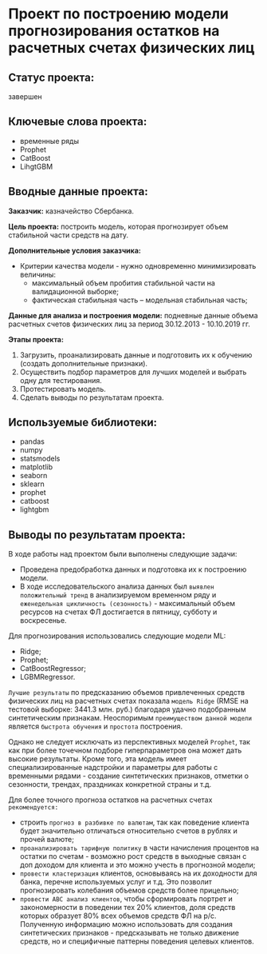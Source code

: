 # Проект по построению модели прогнозирования остатков на расчетных счетах физических лиц

## Статус проекта: 
завершен

## Ключевые слова проекта: 
- временные ряды
- Prophet
- CatBoost
- LihgtGBM

## Вводные данные проекта:

**Заказчик:** казначейство Сбербанка.

**Цель проекта:** построить модель, которая прогнозирует объем стабильной части средств на дату.

**Дополнительные условия заказчика:**
- Критерии качества модели - нужно одновременно минимизировать величины:
    - максимальный объем пробития стабильной части на валидационной выборке; 
    - фактическая стабильная часть – модельная стабильная часть; 

**Данные для анализа и построения модели:** подневные данные объема расчетных счетов физических лиц за период 30.12.2013 - 10.10.2019 гг.

**Этапы проекта:**

1. Загрузить, проанализировать данные и подготовить их к обучению (создать дополнительные признаки).
2. Осуществить подбор параметров для лучших моделей и выбрать одну для тестирования.
3. Протестировать модель.
4. Сделать выводы по результатам проекта.


## Используемые библиотеки:
- pandas
- numpy
- statsmodels
- matplotlib
- seaborn
- sklearn
- prophet
- catboost
- lightgbm

## Выводы по результатам проекта:

В ходе работы над проектом были выполнены следующие задачи:
- Проведена предобработка данных и подготовка их к построению модели.
- В ходе исследовательского анализа данных был `выявлен положительный тренд` в анализируемом временном ряду и `еженедельная цикличность (сезонность)` - максимальный объем ресурсов на счетах ФЛ достигается в пятницу, субботу и воскресенье.

Для прогнозирования использовались следующие модели ML:
- Ridge;	
- Prophet;
- CatBoostRegressor;
- LGBMRegressor.


`Лучшие результаты` по предсказанию объемов привлеченных средств физических лиц на расчетных счетах показала `модель Ridge` (RMSE на тестовой выборке: 3441.3 млн. руб.) благодаря удачно подобранным синтетическим признакам. Неоспоримым `преимуществом данной модели` является `быстрота обучения` и `простота` построения.

Однако не следует исключать из перспективных моделей `Prophet`, так как при более точечном подборе гиперпараметров она может дать высокие результаты. Кроме того, эта модель имеет специализированные надстройки и параметры для работы с временными рядами - создание синтетических признаков, отметки о сезонности, трендах, праздниках конкретной страны и т.д.

Для более точного прогноза остатков на расчетных счетах `рекомендуется:`
- строить `прогноз в разбивке по валютам`, так как поведение клиента будет значительно отличаться относительно счетов в рублях и прочей валюте;
- `проанализировать тарифную политику` в части начисления процентов на остатки по счетам - возможно рост средств в выходные связан с доп доходом для клиента и это можно учесть в прогнозной модели;
- `провести кластеризация` клиентов, основываясь на их доходности для банка, перечне используемых услуг и т.д. Это позволит прогнозировать колебания объемов средств более прицельно;
- `провести АВС анализ клиентов`, чтобы сформировать портрет и закономерности в поведении тех 20% клиентов, доля средств которых образует 80% всех объемов средств ФЛ на р/с. Полученную информацию можно использовать для создания синтетических признаков - предсказывать не только движение средств, но и специфичные паттерны  поведения целевых клиентов.
